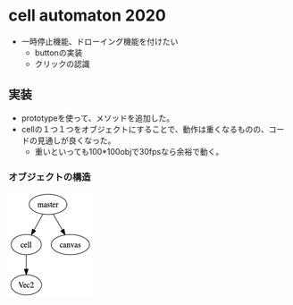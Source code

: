 # cell automaton 2020
- 一時停止機能、ドローイング機能を付けたい
    - buttonの実装
    - クリックの認識

## 実装
- prototypeを使って、メソッドを追加した。
- cellの１つ１つをオブジェクトにすることで、動作は重くなるものの、コードの見通しが良くなった。
    - 重いといっても100*100objで30fpsなら余裕で動く。

### オブジェクトの構造
![](structure.png)